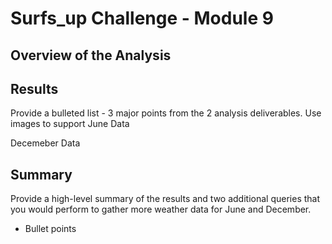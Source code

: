 # Surfs_up Challenge - Module 9
## Overview of the Analysis

## Results
 Provide a bulleted list - 3 major points from the 2 analysis deliverables.  Use images  to support
 June Data
 
 
 
 Decemeber Data
 
 
 
 ## Summary
 Provide a high-level summary of the results and two additional queries that you would perform to gather more weather data for June and December.
 * Bullet points
 
